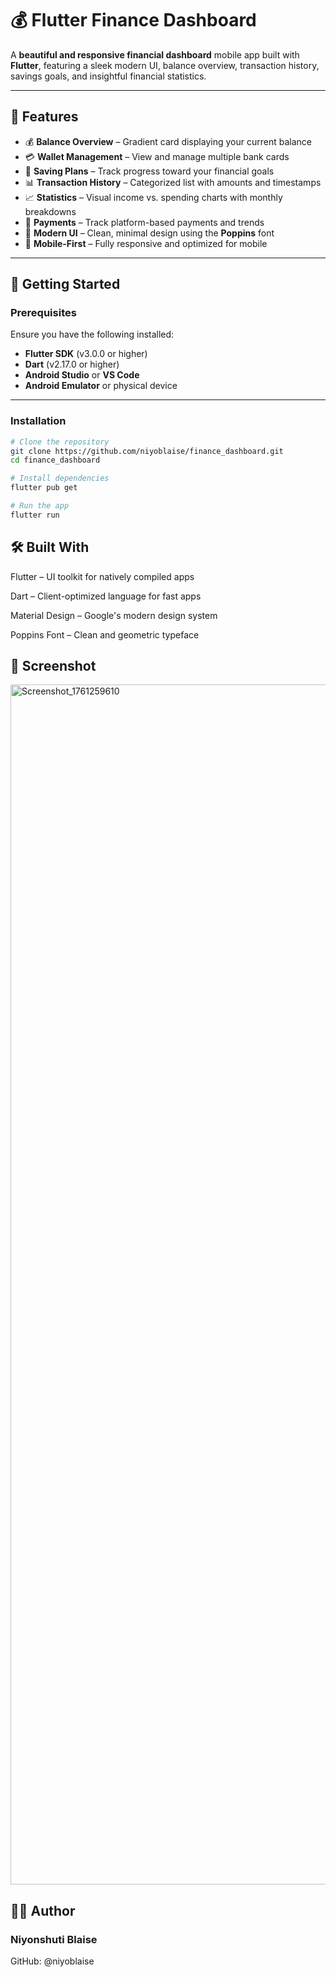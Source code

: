# 💰 Flutter Finance Dashboard  

A **beautiful and responsive financial dashboard** mobile app built with **Flutter**, featuring a sleek modern UI, balance overview, transaction history, savings goals, and insightful financial statistics.  

---

## 📱 Features  

- 💰 **Balance Overview** – Gradient card displaying your current balance  
- 💳 **Wallet Management** – View and manage multiple bank cards  
- 🎯 **Saving Plans** – Track progress toward your financial goals  
- 📊 **Transaction History** – Categorized list with amounts and timestamps  
- 📈 **Statistics** – Visual income vs. spending charts with monthly breakdowns  
- 💸 **Payments** – Track platform-based payments and trends  
- 🎨 **Modern UI** – Clean, minimal design using the **Poppins** font  
- 📱 **Mobile-First** – Fully responsive and optimized for mobile  

---

## 🚀 Getting Started  

### Prerequisites  
Ensure you have the following installed:  
- **Flutter SDK** (v3.0.0 or higher)  
- **Dart** (v2.17.0 or higher)  
- **Android Studio** or **VS Code**  
- **Android Emulator** or physical device  

---

### Installation  

```bash
# Clone the repository
git clone https://github.com/niyoblaise/finance_dashboard.git
cd finance_dashboard

# Install dependencies
flutter pub get

# Run the app
flutter run

```
## 🛠️ Built With

Flutter – UI toolkit for natively compiled apps

Dart – Client-optimized language for fast apps

Material Design – Google's modern design system

Poppins Font – Clean and geometric typeface

## 📸 Screenshot
<img width="1080" height="1920" alt="Screenshot_1761259610" src="https://github.com/user-attachments/assets/e71e9aa9-edce-4484-aced-a735624da31d" />

## 👨‍💻 Author

### Niyonshuti Blaise

GitHub: @niyoblaise
